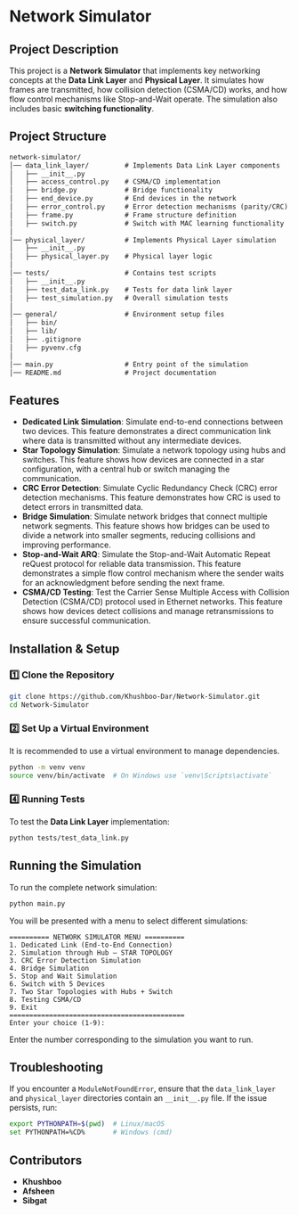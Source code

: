 # Network Simulator

## Project Description

This project is a **Network Simulator** that implements key networking concepts at the **Data Link Layer** and **Physical Layer**. It simulates how frames are transmitted, how collision detection (CSMA/CD) works, and how flow control mechanisms like Stop-and-Wait operate. The simulation also includes basic **switching functionality**.

## Project Structure

```markdown
network-simulator/
│── data_link_layer/         # Implements Data Link Layer components
│   ├── __init__.py
│   ├── access_control.py    # CSMA/CD implementation
│   ├── bridge.py            # Bridge functionality
│   ├── end_device.py        # End devices in the network
│   ├── error_control.py     # Error detection mechanisms (parity/CRC)
│   ├── frame.py             # Frame structure definition
│   ├── switch.py            # Switch with MAC learning functionality
│
│── physical_layer/          # Implements Physical Layer simulation
│   ├── __init__.py
│   ├── physical_layer.py    # Physical layer logic
│
│── tests/                   # Contains test scripts
│   ├── __init__.py
│   ├── test_data_link.py    # Tests for data link layer
│   ├── test_simulation.py   # Overall simulation tests
│
│── general/                 # Environment setup files
│   ├── bin/
│   ├── lib/
│   ├── .gitignore
│   ├── pyvenv.cfg
│
│── main.py                  # Entry point of the simulation
│── README.md                # Project documentation
```

## Features

- **Dedicated Link Simulation**: Simulate end-to-end connections between two devices. This feature demonstrates a direct communication link where data is transmitted without any intermediate devices.
- **Star Topology Simulation**: Simulate a network topology using hubs and switches. This feature shows how devices are connected in a star configuration, with a central hub or switch managing the communication.
- **CRC Error Detection**: Simulate Cyclic Redundancy Check (CRC) error detection mechanisms. This feature demonstrates how CRC is used to detect errors in transmitted data.
- **Bridge Simulation**: Simulate network bridges that connect multiple network segments. This feature shows how bridges can be used to divide a network into smaller segments, reducing collisions and improving performance.
- **Stop-and-Wait ARQ**: Simulate the Stop-and-Wait Automatic Repeat reQuest protocol for reliable data transmission. This feature demonstrates a simple flow control mechanism where the sender waits for an acknowledgment before sending the next frame.
- **CSMA/CD Testing**: Test the Carrier Sense Multiple Access with Collision Detection (CSMA/CD) protocol used in Ethernet networks. This feature shows how devices detect collisions and manage retransmissions to ensure successful communication.

## Installation & Setup

### 1️⃣ Clone the Repository

```bash
git clone https://github.com/Khushboo-Dar/Network-Simulator.git
cd Network-Simulator
```

### 2️⃣ Set Up a Virtual Environment

It is recommended to use a virtual environment to manage dependencies.

```bash
python -m venv venv
source venv/bin/activate  # On Windows use `venv\Scripts\activate`
```



### 4️⃣ Running Tests

To test the **Data Link Layer** implementation:

```bash
python tests/test_data_link.py
```

## Running the Simulation

To run the complete network simulation:

```bash
python main.py
```

You will be presented with a menu to select different simulations:
```
========== NETWORK SIMULATOR MENU ==========
1. Dedicated Link (End-to-End Connection)
2. Simulation through Hub — STAR TOPOLOGY
3. CRC Error Detection Simulation
4. Bridge Simulation
5. Stop and Wait Simulation
6. Switch with 5 Devices
7. Two Star Topologies with Hubs + Switch
8. Testing CSMA/CD
9. Exit
============================================
Enter your choice (1-9):
```

Enter the number corresponding to the simulation you want to run.

## Troubleshooting

If you encounter a `ModuleNotFoundError`, ensure that the `data_link_layer` and `physical_layer` directories contain an `__init__.py` file. If the issue persists, run:

```bash
export PYTHONPATH=$(pwd)  # Linux/macOS
set PYTHONPATH=%CD%       # Windows (cmd)
```

## Contributors

- **Khushboo**
- **Afsheen**
- **Sibgat**
